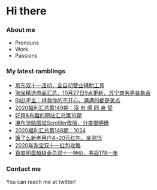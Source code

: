 # Hi there 

### About me
- Pronouns
- Work
- Passions 

### My latest ramblings
<!-- BLOGPOSTS:START -->
- [京东双十一活动，全自动营业辅助工具](https://fuliba2020.net/auto-business.html)
- [淘宝精选商品汇总，10月27日9点更新，苏宁商务男装集合](https://fuliba2020.net/99.html)
- [B站UP主：拯救你的不开心，满满的都是笑点](https://fuliba2020.net/gaoxiao.html)
- [2020福利汇总第149期：沒 有 感 同 身 受](https://fuliba2020.net/2020149.html)
- [好用&有趣的网站汇总第16期](https://fuliba2020.net/website16.html)
- [瀑布流贴图站Scrolller改版，分类很明确](https://fuliba2020.net/scrolller.html)
- [2020福利汇总第148期：1024](https://fuliba2020.net/2020148.html)
- [饿了么新老用户4~20元红包，亲测15](https://fuliba2020.net/eleme.html)
- [2020年淘宝双十一红包攻略](https://fuliba2020.net/20201111.html)
- [百度网盘超级会员双十一特价，券后178一年](https://fuliba2020.net/pan1111.html)
<!-- BLOGPOSTS:END -->

### Contact me
You can reach me at twitter!
